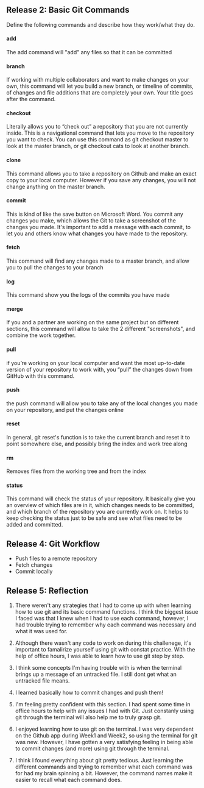 ## Release 2: Basic Git Commands
Define the following commands and describe how they work/what they do.  


#### add
The add command will "add" any files so that it can be committed

#### branch
If working with multiple collaborators and want to make changes on your own, this command will let you build a new branch, or timeline of commits, of changes and file additions that are completely your own. Your title goes after the command. 

#### checkout
Literally allows you to “check out” a repository that you are not currently inside. This is a navigational command that lets you move to the repository you want to check. You can use this command as git checkout master to look at the master branch, or git checkout cats to look at another branch.

#### clone
This command allows you to take a repository on Github and make an exact copy to your local computer. However if you save any changes, you will not change anything on the master branch. 

#### commit
This is kind of like the save button on Microsoft Word. You commit any changes you make, which allows the Git to take a screenshot of the changes you made. It's important to add a message with each commit, to let you and others know what changes you have made to the repository.

#### fetch
This command will find any changes made to a master branch, and allow you to pull the changes to your branch

#### log
This command show you the logs of the commits you have made

#### merge
If you and a partner are working on the same project but on different sections, this command will allow to take the 2 different "screenshots", and combine the work together.

#### pull
if you’re working on your local computer and want the most up-to-date version of your repository to work with, you “pull” the changes down from GitHub with this command.


#### push
the push command will allow you to take any of the local changes you made on your repository, and put the changes online


#### reset
In general, git reset's function is to take the current branch and reset it to point somewhere else, and possibly bring the index and work tree along

#### rm
Removes files from the working tree and from the index

#### status
This command will check the status of your repository. It basically give you an overview of which files are in it, which changes needs to be committed, and which branch of the repository you are currently work on. It helps to keep checking the status just to be safe and see what files need to be added and committed. 


## Release 4: Git Workflow

- Push files to a remote repository
- Fetch changes
- Commit locally

## Release 5: Reflection

1) There weren't any strategies that I had to come up with when learning how to use git and its basic command functions. I think the biggest issue I faced was that I knew when I had to use each command, however, I had trouble trying to remember why each command was necessary and what it was used for. 

2) Although there wasn't any code to work on during this challenege, it's important to famalirize yourself using git with constat practice. With the help of office hours, I was able to learn how to use git step by step. 

3) I think some concepts I'm having trouble with is when the terminal brings up a message of an untracked file. I still dont get what an untracked file means.

4) I learned basically how to commit changes and push them!

5) I'm feeling pretty confident with this section. I had spent some time in office hours to help with any issues I had with Git. Just constanly using git through the terminal will also help me to truly grasp git. 

6) I enjoyed learning how to use git on the terminal. I was very dependent on the Github app during Week1 and Week2, so using the terminal for git was new. However, I have gotten a very satisfying feeling in being able to commit changes (and more) using git through the terminal.

7) I think I found everything about git pretty tedious. Just learning the different commands and trying to remember what each command was for had my brain spinning a bit. However, the command names make it easier to recall what each command does.